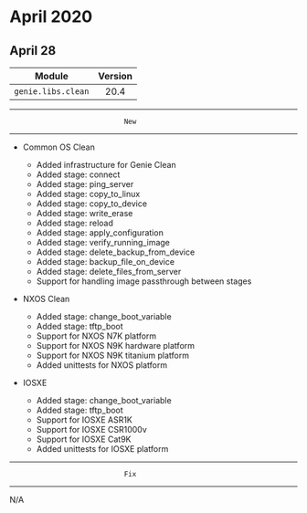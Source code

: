 April 2020
==========

April 28
--------

| Module                  | Version       |
| ------------------------|:-------------:|
| ``genie.libs.clean``    |  20.4         |

--------------------------------------------------------------------------------
                                New
--------------------------------------------------------------------------------
* Common OS Clean
    * Added infrastructure for Genie Clean
    * Added stage: connect
    * Added stage: ping_server
    * Added stage: copy_to_linux
    * Added stage: copy_to_device
    * Added stage: write_erase
    * Added stage: reload
    * Added stage: apply_configuration
    * Added stage: verify_running_image
    * Added stage: delete_backup_from_device
    * Added stage: backup_file_on_device
    * Added stage: delete_files_from_server
    * Support for handling image passthrough between stages

* NXOS Clean
    * Added stage: change_boot_variable
    * Added stage: tftp_boot
    * Support for NXOS N7K platform
    * Support for NXOS N9K hardware platform
    * Support for NXOS N9K titanium platform
    * Added unittests for NXOS platform

* IOSXE
    * Added stage: change_boot_variable
    * Added stage: tftp_boot
    * Support for IOSXE ASR1K
    * Support for IOSXE CSR1000v
    * Support for IOSXE Cat9K
    * Added unittests for IOSXE platform

--------------------------------------------------------------------------------
                                Fix
--------------------------------------------------------------------------------

N/A
